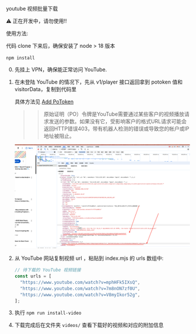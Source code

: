 youtube 视频批量下载

⚠️ 正在开发中，请勿使用!!

使用方法:

代码 clone 下来后，确保安装了 node > 18 版本

`npm install`

0. 先挂上 VPN，确保能正常访问 YouTube.

1. 在未登陆 YouTube 的情况下，先从 v1/player 接口返回拿到 potoken 值和 visitorData，复制到代码里

    具体方法见 [Add PoToken](https://pytubefix.readthedocs.io/en/latest/user/po_token.html)
    >>原始证明（PO）令牌是YouTube需要通过某些客户的视频播放请求发送的参数。如果没有它，受影响客户的格式URL请求可能会返回HTTP错误403，带有机器人检测的错误或导致您的帐户或IP地址被阻止。

    ![](./potoken.png) 

2. 从 YouTube 网站复制视频 url ，粘贴到 index.mjs 的 urls 数组中:

    ```js
    // 待下载的 YouTube 视频链接
    const urls = [
      "https://www.youtube.com/watch?v=mphHFk5IXsQ",
      "https://www.youtube.com/watch?v=7m8nON7zf0U",
      "https://www.youtube.com/watch?v=V8myIkor52g",
    ];
    ```

3. 执行 `npm run install-video`

4. 下载完成后在文件夹 `videos/` 查看下载好的视频和对应的附加信息
